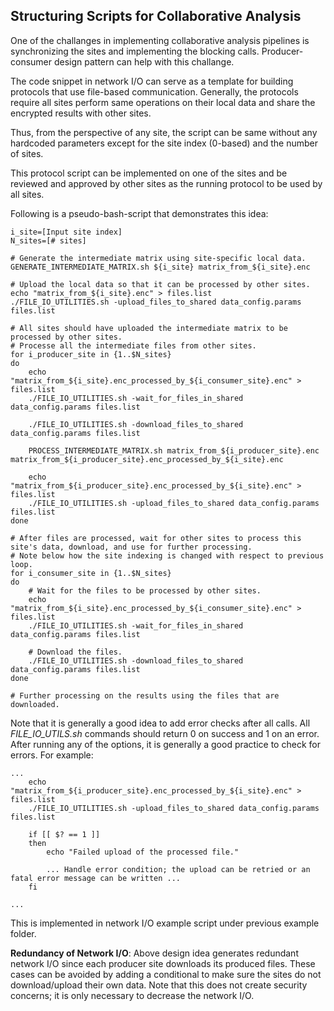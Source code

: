 ## Structuring Scripts for Collaborative Analysis
One of the challanges in implementing collaborative analysis pipelines is synchronizing the sites and implementing the blocking calls. Producer-consumer design pattern can help with this challange.

The code snippet in network I/O can serve as a template for building protocols that use file-based communication. Generally, the protocols require all sites perform same operations on their local data and share the encrypted results with other sites.

Thus, from the perspective of any site, the script can be same without any hardcoded parameters except for the site index (0-based) and the number of sites.

This protocol script can be implemented on one of the sites and be reviewed and approved by other sites as the running protocol to be used by all sites.

Following is a pseudo-bash-script that demonstrates this idea:
```
i_site=[Input site index]
N_sites=[# sites]

# Generate the intermediate matrix using site-specific local data.
GENERATE_INTERMEDIATE_MATRIX.sh ${i_site} matrix_from_${i_site}.enc

# Upload the local data so that it can be processed by other sites.
echo "matrix_from_${i_site}.enc" > files.list
./FILE_IO_UTILITIES.sh -upload_files_to_shared data_config.params files.list

# All sites should have uploaded the intermediate matrix to be processed by other sites.
# Processe all the intermediate files from other sites.
for i_producer_site in {1..$N_sites}
do
	echo "matrix_from_${i_site}.enc_processed_by_${i_consumer_site}.enc" > files.list
	./FILE_IO_UTILITIES.sh -wait_for_files_in_shared data_config.params files.list

	./FILE_IO_UTILITIES.sh -download_files_to_shared data_config.params files.list

	PROCESS_INTERMEDIATE_MATRIX.sh matrix_from_${i_producer_site}.enc matrix_from_${i_producer_site}.enc_processed_by_${i_site}.enc

	echo "matrix_from_${i_producer_site}.enc_processed_by_${i_site}.enc" > files.list
	./FILE_IO_UTILITIES.sh -upload_files_to_shared data_config.params files.list
done

# After files are processed, wait for other sites to process this site's data, download, and use for further processing. 
# Note below how the site indexing is changed with respect to previous loop.
for i_consumer_site in {1..$N_sites}
do
	# Wait for the files to be processed by other sites.
	echo "matrix_from_${i_site}.enc_processed_by_${i_consumer_site}.enc" > files.list
	./FILE_IO_UTILITIES.sh -wait_for_files_in_shared data_config.params files.list

	# Download the files.
	./FILE_IO_UTILITIES.sh -download_files_to_shared data_config.params files.list
done

# Further processing on the results using the files that are downloaded.
```

Note that it is generally a good idea to add error checks after all calls. All *FILE_IO_UTILS.sh* commands should return 0 on success and 1 on an error. After running any of the options, it is generally a good practice to check for errors. For example:
```
...
	echo "matrix_from_${i_producer_site}.enc_processed_by_${i_site}.enc" > files.list
	./FILE_IO_UTILITIES.sh -upload_files_to_shared data_config.params files.list
	
	if [[ $? == 1 ]]
	then
		echo "Failed upload of the processed file."

		... Handle error condition; the upload can be retried or an fatal error message can be written ...
	fi

...
```

This is implemented in network I/O example script under previous example folder.

__Redundancy of Network I/O__: Above design idea generates redundant network I/O since each producer site downloads its produced files. These cases can be avoided by adding a conditional to make sure the sites do not download/upload their own data. Note that this does not create security concerns; it is only necessary to decrease the network I/O.

